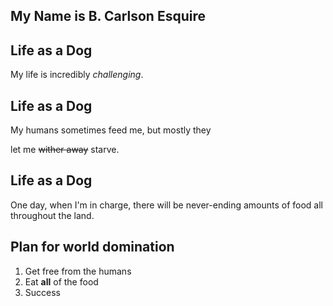 ## My Name is B. Carlson Esquire

## Life as a Dog
My life is incredibly *challenging*.

## Life as a Dog
My humans sometimes feed me, but mostly they 

let me ~~wither away~~ starve.

## Life as a Dog
One day, when I'm in charge, there will be never-ending amounts of food all throughout the land.

## Plan for world domination

1. Get free from the humans
2. Eat **all** of the food
3. Success